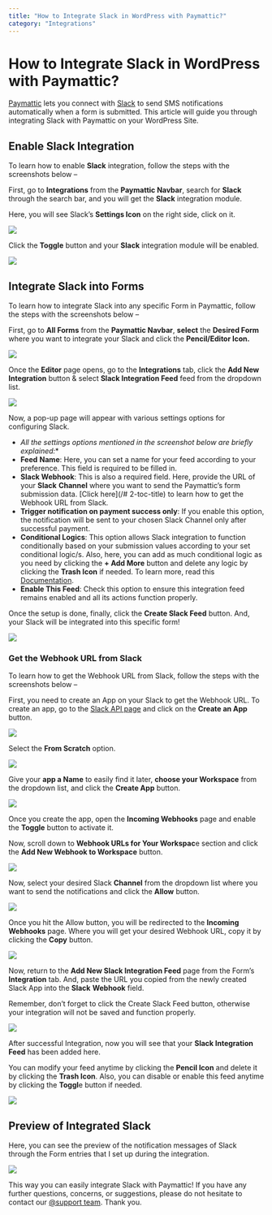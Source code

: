 ```yaml
---
title: "How to Integrate Slack in WordPress with Paymattic?"
category: "Integrations"
---
```


# How to Integrate Slack in WordPress with Paymattic?

[Paymattic](https://paymattic.com/) lets you connect with [Slack](https://www.slack.com/) to send SMS notifications automatically when a form is submitted. This article will guide you through integrating Slack with Paymattic on your WordPress Site.

## Enable Slack Integration 

To learn how to enable **Slack** integration, follow the steps with the screenshots below –

First, go to **Integrations** from the **Paymattic Navbar**, search for **Slack** through the search bar, and you will get the **Slack** integration module.

Here, you will see Slack’s **Settings Icon** on the right side, click on it.

![](/images/integrations/how-to-integrate-slack-in-wordpress-with-paymattic/Slacks-Settings-Icon-scaled.webp)

Click the **Toggle** button and your **Slack** integration module will be enabled.

![](/images/integrations/how-to-integrate-slack-in-wordpress-with-paymattic/Enabled-Slack-Integration-module-scaled.webp)

## Integrate Slack into Forms

To learn how to integrate Slack into any specific Form in Paymattic, follow the steps with the screenshots below –

First, go to **All Forms** from the **Paymattic Navbar**, **select** the **Desired Form** where you want to integrate your Slack and click the **Pencil/Editor Icon.**

![](/images/integrations/how-to-integrate-slack-in-wordpress-with-paymattic/Open-desired-form-4-scaled.webp)

Once the **Editor** page opens, go to the **Integrations** tab, click the **Add New Integration** button &amp; select **Slack Integration Feed** feed from the dropdown list.

![](/images/integrations/how-to-integrate-slack-in-wordpress-with-paymattic/Add-new-integration-dropdown-slack-scaled.webp)

Now, a pop-up page will appear with various settings options for configuring Slack.
- *All the settings options mentioned in the screenshot below are briefly explained:**
- **Feed** **Name**: Here, you can set a name for your feed according to your preference. This field is required to be filled in.
- **Slack Webhook**: This is also a required field. Here, provide the URL of your **Slack** **Channel** where you want to send the Paymattic’s form submission data. [Click here](/# 2-toc-title) to learn how to get the Webhook URL from Slack.
- **Trigger notification on payment success only**: If you enable this option, the notification will be sent to your chosen Slack Channel only after successful payment.
- **Conditional Logics**: This option allows Slack integration to function conditionally based on your submission values according to your set conditional logic/s. Also, here, you can add as much conditional logic as you need by clicking the **+ Add More** button and delete any logic by clicking the **Trash Icon** if needed. To learn more, read this [Documentation](/how-to-use-conditional-logic-in-form-fields-with-paymattic).
- **Enable This Feed**: Check this option to ensure this integration feed remains enabled and all its actions function properly.

Once the setup is done, finally, click the **Create Slack Feed** button.
And, your Slack will be integrated into this specific form!

![](/images/integrations/how-to-integrate-slack-in-wordpress-with-paymattic/Add-New-Slack-Integration-Feed-page.webp)

### Get the Webhook URL from Slack

To learn how to get the Webhook URL from Slack, follow the steps with the screenshots below –

First, you need to create an App on your Slack to get the Webhook URL.
To create an app, go to the [Slack API page](https://api.slack.com/apps?new_app=1) and click on the **Create an App** button.

![](/images/integrations/how-to-integrate-slack-in-wordpress-with-paymattic/Create-an-App-scaled.webp)

Select the **From Scratch** option.

![](/images/integrations/how-to-integrate-slack-in-wordpress-with-paymattic/From-scratch.webp)

Give your **app a Name** to easily find it later, **choose your Workspace** from the dropdown list, and click the **Create App** button.

![](/images/integrations/how-to-integrate-slack-in-wordpress-with-paymattic/App-name-workspace-Create-app.webp)

Once you create the app, open the **Incoming Webhooks** page and enable the **Toggle** button to activate it.

Now, scroll down to **Webhook URLs for Your Workspac**e section and click the **Add New Webhook to Workspace** button.

![](/images/integrations/how-to-integrate-slack-in-wordpress-with-paymattic/Add-ew-webhook-to-your-workspace-scaled.webp)

Now, select your desired Slack **Channel** from the dropdown list where you want to send the notifications and click the **Allow** button.

![](/images/integrations/how-to-integrate-slack-in-wordpress-with-paymattic/Select-for-a-channel.webp)

Once you hit the Allow button, you will be redirected to the **Incoming Webhooks** page.
Where you will get your desired Webhook URL, copy it by clicking the **Copy** button.

![](/images/integrations/how-to-integrate-slack-in-wordpress-with-paymattic/Copy-Webhook-URL-2.webp)

Now, return to the **Add New Slack Integration Feed** page from the Form’s **Integration** tab.
And, paste the URL you copied from the newly created Slack App into the **Slack** **Webhook** field.

Remember, don’t forget to click the Create Slack Feed button, otherwise your integration will not be saved and function properly.

![](/images/integrations/how-to-integrate-slack-in-wordpress-with-paymattic/Paste-the-Slack-Webhook-URL.webp)

After successful Integration, now you will see that your **Slack Integration Feed** has been added here.

You can modify your feed anytime by clicking the **Pencil Icon** and delete it by clicking the **Trash Icon**.
Also, you can disable or enable this feed anytime by clicking the **Toggl**e button if needed.

![](/images/integrations/how-to-integrate-slack-in-wordpress-with-paymattic/Added-slack-integration-feed-scaled.webp)

## Preview of Integrated Slack

Here, you can see the preview of the notification messages of Slack through the Form entries that I set up during the integration.

![](/images/integrations/how-to-integrate-slack-in-wordpress-with-paymattic/Preview-of-Slack.webp)

This way you can easily integrate Slack with Paymattic!
If you have any further questions, concerns, or suggestions, please do not hesitate to contact our [@support team](https://wpmanageninja.com/support-tickets/). Thank you.